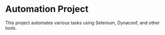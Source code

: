 # Automation Project

This project automates various tasks using Selenium, Dynaconf, and other tools.
